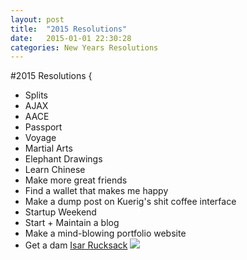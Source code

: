 ```yaml
---
layout: post
title:  "2015 Resolutions"
date:   2015-01-01 22:30:28
categories: New Years Resolutions
---
```


#2015 Resolutions {
- Splits
- AJAX
- AACE
- Passport
- Voyage
- Martial Arts
- Elephant Drawings
- Learn Chinese
- Make more great friends
- Find a wallet that makes me happy
- Make a dump post on Kuerig's shit coffee interface
- Startup Weekend
- Start + Maintain a blog
- Make a mind-blowing portfolio website
- Get a dam <a href="http://www.minimallyminimal.com/blog/cteciel-isar-rucksack#yui_3_17_2_1_1420177410980_270" target="_blank">Isar Rucksack</a>
![](http://static.squarespace.com/static/50271a61c4aab6c54f9af5ee/t/52c0c6aae4b09c178bb1c9f6/1388365486894/DSC05347.jpg?format=1500w)




